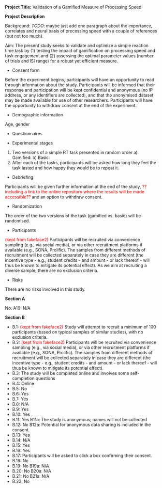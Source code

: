**Project Title:** Validation of a Gamified Measure of Processing Speed

**Project Description**

Background: *TODO*: maybe just add one paragraph about the importance, correlates and neural basis of processing speed with a couple of references (but not too much). 

Aim: The present study seeks to validate and optimize a simple reaction time task by (1) testing the impact of gamification on processing speed and task engagement and (2) assessing the optimal parameter values (number of trials and ISI range) for a robust yet efficient measure.

- Consent form

Before the experiment begins, participants will have an opportunity to read through information about the study. Participants will be informed that their response and participation will be kept confidential and anonymous (no IP address, or any identifiers are collected), and that the anonymised dataset may be made available for use of other researchers. Participants will have the opportunity to withdraw consent at the end of the experiment.

- Demographic information

Age, gender

- Questionnaires



- Experimental stages

1) Two versions of a simple RT task presented in random order
  a) Gamified: 
  b) Basic: 
2) After each of the tasks, participants will be asked how long they feel the task lasted and how happy they would be to repeat it. 

- Debriefing

Participants will be given further information at the end of the study, <font color="red">?? including a link to the online repository where the results will be made accessible??</font> and an option to withdraw consent. 

- Randomization

The order of the two versions of the task (gamified vs. basic) will be randomised.

- Participants

<font color="red">(kept from fakeface2)</font> Participants will be recruited via convenience sampling (e.g., via social media), or via other recruitment platforms if available (e.g., SONA, Prolific). The samples from different methods of recruitment will be collected separately in case they are different (the incentive type - e.g., student credits - and amount - or lack thereof - will thus be known to mitigate its potential effect).
As we aim at recruiting a diverse sample, there are no exclusion criteria.

- Risks

There are no risks involved in this study.

**Section A**

No.
A10: N/A

**Section B**

- B.1: <font color="red">(kept from fakeface2)</font> Study will attempt to recruit a minimum of 100 participants (based on typical samples of similar studies), with no exclusion criteria.
- B.2: <font color="red">(kept from fakeface2)</font> Participants will be recruited via convenience sampling (e.g., via social media), or via other recruitment platforms if available (e.g., SONA, Prolific). The samples from different methods of recruitment will be collected separately in case they are different (the incentive type - e.g., student credits - and amount - or lack thereof - will thus be known to mitigate its potential effect).
- B.3: The study will be completed online and involves some self-completion questions
- B.4: Online
- B.5: No
- B.6: Yes
- B.7: Yes
- B.8: N/A
- B.9: Yes
- B.10: Yes
- B.11: Yes
    B11a: The study is anonymous; names will not be collected
- B.12: No
    B12a: Potential for anonymous data sharing is included in the consent.
- B.13: Yes
- B.14: N/A
- B.15: Yes
- B.16: Yes
- B.17: Participants will be asked to click a box confirming their consent.
- B.18: No
- B.19: No
    B19a: N/A
- B.20: No
    B20a: N/A
- B.21: No
    B21a: N/A
- B.22: No